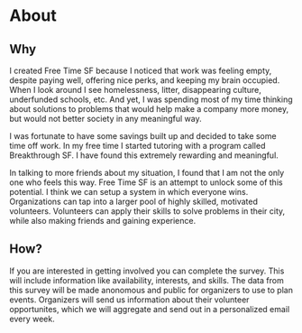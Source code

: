 # About

## Why

I created Free Time SF because I noticed that work was feeling empty, despite paying well, offering nice perks, and keeping my brain occupied. When I look around I see homelessness, litter, disappearing culture, underfunded schools, etc. And yet, I was spending most of my time thinking about solutions to problems that would help make a company more money, but would not better society in any meaningful way.

I was fortunate to have some savings built up and decided to take some time off work. In my free time I started tutoring with a program called Breakthrough SF. I have found this extremely rewarding and meaningful.

In talking to more friends about my situation, I found that I am not the only one who feels this way. Free Time SF is an attempt to unlock some of this potential. I think we can setup a system in which everyone wins. Organizations can tap into a larger pool of highly skilled, motivated volunteers. Volunteers can apply their skills to solve problems in their city, while also making friends and gaining experience.


## How?

If you are interested in getting involved you can complete the survey. This will include information like availability, interests, and skills. The data from this survey will be made anonomous and public for organizers to use to plan events. Organizers will send us information about their volunteer opportunites, which we will aggregate and send out in a personalized email every week.


